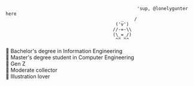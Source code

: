 ```
                                                 'sup, @lonelygunter here
                                           _    /
                                         ('v')
                                        //-=-\\
                                        (\_=_/)
                                         ^^ ^^
```
🧃 Bachelor's degree in Information Engineering<br>
🎈 Master's degree student in Computer Engineering<br>
🌂 Gen Z<br>
🎴 Moderate collector<br>
🥣 Illustration lover<br>
